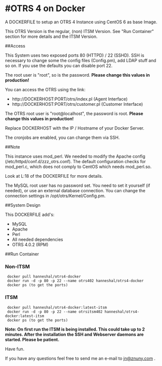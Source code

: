 #OTRS 4 on Docker
============

A DOCKERFILE to setup an OTRS 4 Instance using CentOS 6 as base Image.

This OTRS Version is the regular, (non) ITSM Version. See "Run Container" section for more details and the ITSM Version.

##Access

This System uses two exposed ports 80 (HTTPD) / 22 (SSHD). SSH is necessary to change some the config files (Config.pm), add LDAP stuff and so on. If you use the defaults you can disable port 22.

The root user is "root", so is the password.
**Please change this values in production!**

You can access the OTRS using the link: 

 - http://DOCKERHOST:PORT/otrs/index.pl (Agent Interface)
 - http://DOCKERHOST:PORT/otrs/customer.pl (Customer Interface)

The OTRS root user is "root@localhost", the password is root.
**Please change this values in production!**

Replace DOCKERHOST with the IP / Hostname of your Docker Server.

The cronjobs are enabled, you can change them via SSH.

##Note

This instance uses mod_perl. We needed to modify the Apache config (/etc/httpd/conf.d/zzz_otrs.conf). The default configuration checks for mod_perl.c, which does not comply to CentOS which needs mod_perl.so.

Look at L:18 of the DOCKERFILE for more details.

The MySQL root user has no password set. You need to set it yourself (if needed), or use an external database connection. You can change the connection settings in /opt/otrs/Kernel/Config.pm.

##System Design

This DOCKERFILE add's: 
 - MySQL
 - Apache
 - Perl
 - All needed dependencies
 - OTRS 4.0.2 (RPM)

##Run Container

### Non-ITSM
     docker pull hanneshal/otrs4-docker
     docker run -d -p 80 -p 22 --name otrs402 hanneshal/otrs4-docker
     docker ps (to get the ports)
     
### ITSM 
     docker pull hanneshal/otrs4-docker:latest-itsm
     docker run -d -p 80 -p 22 --name otrsitsm402 hanneshal/otrs4-docker:latest-itsm
     docker ps (to get the ports)

 **Note: On first run the ITSM is being installed. This could take up to 2 minutes. 
 After the installation the SSH and Webserver daemons are started. Please be patient.**

Have fun.

If you have any questions feel free to send me an e-mail to jn@znuny.com .
